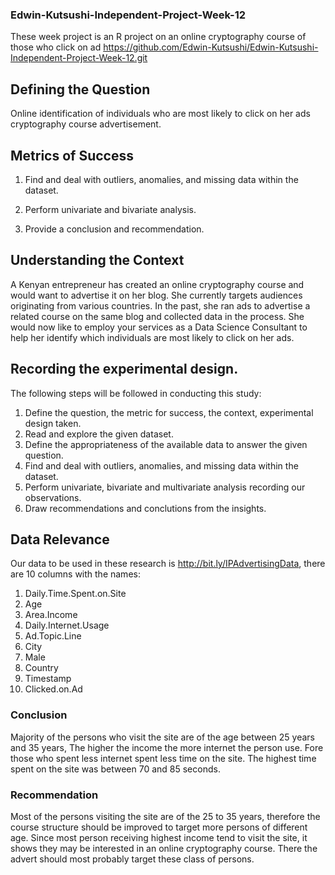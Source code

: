 ### Edwin-Kutsushi-Independent-Project-Week-12
These week project is an R project on an online cryptography course of those who click on ad
https://github.com/Edwin-Kutsushi/Edwin-Kutsushi-Independent-Project-Week-12.git
## Defining the Question
Online identification of individuals who are most likely to click on her ads cryptography course advertisement.

## Metrics of Success
1. Find and deal with outliers, anomalies, and missing data within the dataset.

2. Perform  univariate and bivariate analysis.

3. Provide a conclusion and recommendation.

## Understanding the Context
A Kenyan entrepreneur has created an online cryptography course and would want to advertise it on her blog. She currently targets audiences originating from various countries. In the past, she ran ads to advertise a related course on the same blog and collected data in the process. She would now like to employ your services as a Data Science Consultant to help her identify which individuals are most likely to click on her ads. 

## Recording the experimental design.

The following steps will be followed in conducting this study: 

1. Define the question, the metric for success, the context, experimental design taken.
2. Read and explore the given dataset.
3. Define the appropriateness of the available data to answer the given question.
4. Find and deal with outliers, anomalies, and missing data within the dataset.
5. Perform univariate, bivariate and multivariate analysis recording our observations.
6. Draw recommendations and conclutions from the insights.

## Data Relevance
Our data to be used in these research is http://bit.ly/IPAdvertisingData, there are 10 columns with the names:

1. Daily.Time.Spent.on.Site
2. Age
3. Area.Income
4. Daily.Internet.Usage
5. Ad.Topic.Line
6. City
7. Male
8. Country
9. Timestamp
10. Clicked.on.Ad

### Conclusion 

Majority of the persons who visit the site are of the age between 25 years and 35 years, The higher the income the more internet the person use. Fore those who spent less internet spent less time on the site. The highest time spent on the site was between 70 and 85 seconds. 


### Recommendation

Most of the persons visiting the site are of the 25 to 35 years, therefore the course structure should be improved to target more persons of different age. Since most person receiving highest income tend to visit the site, it shows they may be interested in an online cryptography course. There the advert should most probably target these class of persons.
